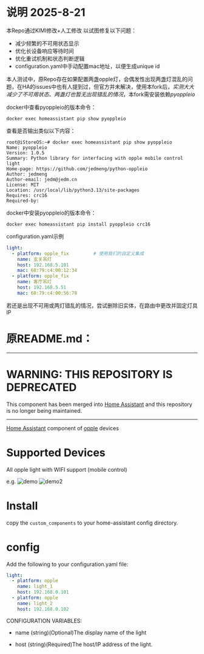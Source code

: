 # 说明 2025-8-21
本Repo通过KIMI修改+人工修改
以试图修复以下问题：
- 减少频繁的不可用状态显示
- 优化长设备响应等待时间
- 优化重试机制和状态判断逻辑
- configuration.yaml中手动配置mac地址，以便生成unique id
  
本人测试中，原Repo存在如果配置两盏opple灯，会偶发性出现两盏灯混乱的问题，在HA的issues中也有人提到过，但官方并未解决，使用本fork后，*实测大大减少了不可用状态、两盏灯也暂无出现错乱的情况*，本fork需安装依赖*pyoppleio*

docker中查看pyoppleio的版本命令：
```shell
docker exec homeassistant pip show pyoppleio
```
查看是否输出类似以下内容：
```shell
root@iStoreOS:~# docker exec homeassistant pip show pyoppleio
Name: pyoppleio
Version: 1.0.5
Summary: Python library for interfacing with opple mobile control light
Home-page: https://github.com/jedmeng/python-oppleio
Author: jedmeng
Author-email: jedm@jedm.cn
License: MIT
Location: /usr/local/lib/python3.13/site-packages
Requires: crc16
Required-by: 
```

docker中安装pyoppleio的版本命令：
```shell
docker exec homeassistant pip install pyoppleio crc16
```

configuration.yaml示例
```yaml
light:
  - platform: opple_fix         # 使用我们的自定义集成
    name: 玄关吊灯
    host: 192.168.5.101
    mac: 68:79:c4:00:12:34
  - platform: opple_fix
    name: 客厅吊灯
    host: 192.168.5.51
    mac: 68:79:c4:00:56:78
```

若还是出现不可用或两灯错乱的情况，尝试删除旧实体，在路由中更改并固定灯具IP

# 原README.md：
***************
WARNING: THIS REPOSITORY IS DEPRECATED
====================================
This component has been merged into [Home Assistant](https://github.com/home-assistant/home-assistant/blob/dev/homeassistant/components/light/opple.py) and this repository is no longer being maintained.
***************

[Home Assistant](https://www.home-assistant.io/) component of [opple](http://www.opple.com/) devices

# Supported Devices

All opple light with WIFI support (mobile control)

e.g.
![demo](https://img.alicdn.com/imgextra/i2/138006397/TB2mgp_XSOI.eBjSspmXXatOVXa_!!138006397.jpg)
![demo2](https://img.alicdn.com/imgextra/i3/138006397/TB2etN_XHOJ.eBjy1XaXXbNupXa_!!138006397.jpg)

# Install
copy the `custom_components` to your home-assistant config directory.

# config
Add the following to your configuration.yaml file:
```yaml
light:
  - platform: opple
    name: light_1
    host: 192.168.0.101
  - platform: opple
    name: light_2
    host: 192.168.0.102
```

CONFIGURATION VARIABLES:

- name
  (string)(Optional)The display name of the light

- host
  (string)(Required)The host/IP address of the light.
